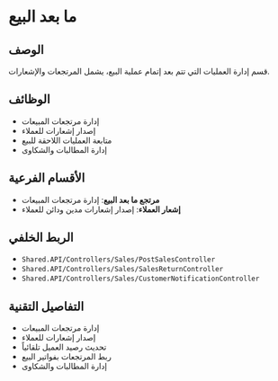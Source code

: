# ما بعد البيع

## الوصف
قسم إدارة العمليات التي تتم بعد إتمام عملية البيع، يشمل المرتجعات والإشعارات.

## الوظائف
- إدارة مرتجعات المبيعات
- إصدار إشعارات للعملاء
- متابعة العمليات اللاحقة للبيع
- إدارة المطالبات والشكاوى

## الأقسام الفرعية
- **مرتجع ما بعد البيع**: إدارة مرتجعات المبيعات
- **إشعار العملاء**: إصدار إشعارات مدين ودائن للعملاء

## الربط الخلفي
- `Shared.API/Controllers/Sales/PostSalesController`
- `Shared.API/Controllers/Sales/SalesReturnController`
- `Shared.API/Controllers/Sales/CustomerNotificationController`

## التفاصيل التقنية
- إدارة مرتجعات المبيعات
- إصدار إشعارات للعملاء
- تحديث رصيد العميل تلقائياً
- ربط المرتجعات بفواتير البيع
- إدارة المطالبات والشكاوى
